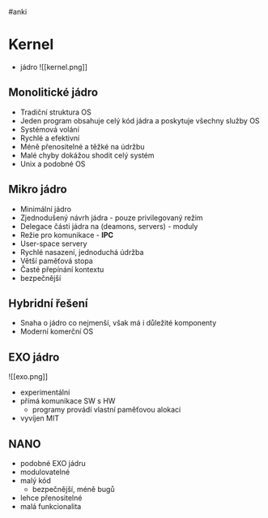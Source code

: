#anki
# Kernel
- jádro
![[kernel.png]]

## Monolitické jádro
- Tradiční struktura OS
- Jeden program obsahuje celý kód jádra a poskytuje všechny služby OS
- Systémová volání
- Rychlé a efektivní
- Méně přenositelné a těžké na údržbu
- Malé chyby dokážou shodit celý systém
- Unix a podobné OS

## Mikro jádro
- Minimální jádro
- Zjednodušený návrh jádra - pouze privilegovaný režim
- Delegace části jádra na (deamons, servers) - moduly
- Režie pro komunikace - **IPC**
- User-space servery
- Rychlé nasazení, jednoduchá údržba
- Větší paměťová stopa
- Časté přepínání kontextu
- bezpečnější

## Hybridní řešení
- Snaha o jádro co nejmenší, však má i důležité komponenty
- Moderní komerční OS

## EXO jádro
![[exo.png]]
- experimentální 
- přímá komunikace SW s HW
	- programy provádí vlastní paměťovou alokaci
- vyvíjen MIT

## NANO
- podobné EXO jádru
- modulovatelné
- malý kód
	- bezpečnější, méně bugů
- lehce přenositelné
- malá funkcionalita
